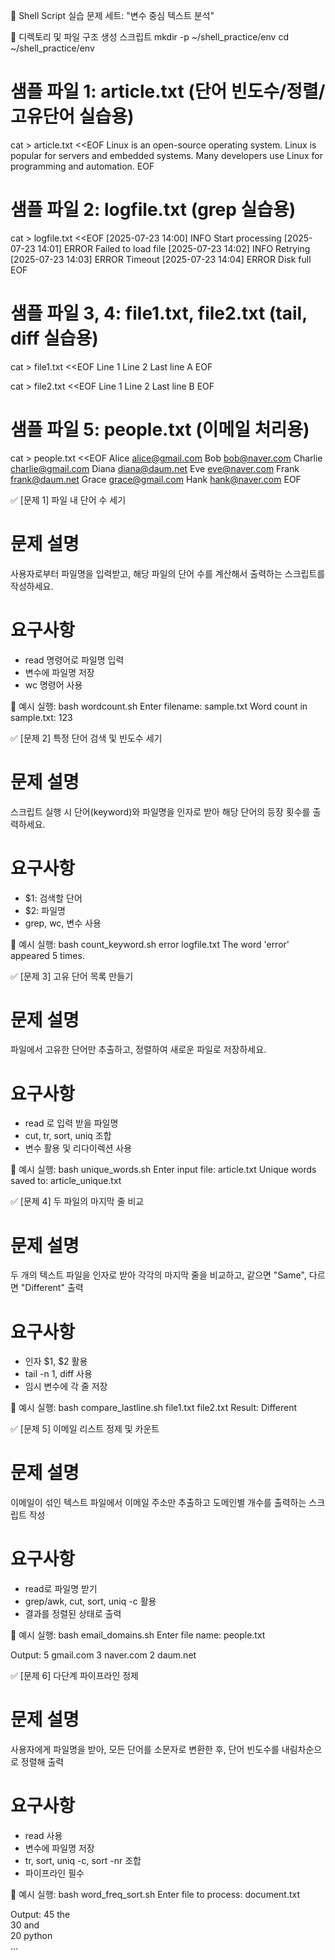 🧪 Shell Script 실습 문제 세트: "변수 중심 텍스트 분석"

📁 디렉토리 및 파일 구조 생성 스크립트
mkdir -p ~/shell_practice/env
cd ~/shell_practice/env

# 샘플 파일 1: article.txt (단어 빈도수/정렬/고유단어 실습용)
cat > article.txt <<EOF
Linux is an open-source operating system.
Linux is popular for servers and embedded systems.
Many developers use Linux for programming and automation.
EOF

# 샘플 파일 2: logfile.txt (grep 실습용)
cat > logfile.txt <<EOF
[2025-07-23 14:00] INFO Start processing
[2025-07-23 14:01] ERROR Failed to load file
[2025-07-23 14:02] INFO Retrying
[2025-07-23 14:03] ERROR Timeout
[2025-07-23 14:04] ERROR Disk full
EOF

# 샘플 파일 3, 4: file1.txt, file2.txt (tail, diff 실습용)
cat > file1.txt <<EOF
Line 1
Line 2
Last line A
EOF

cat > file2.txt <<EOF
Line 1
Line 2
Last line B
EOF

# 샘플 파일 5: people.txt (이메일 처리용)
cat > people.txt <<EOF
Alice <alice@gmail.com>
Bob <bob@naver.com>
Charlie <charlie@gmail.com>
Diana <diana@daum.net>
Eve <eve@naver.com>
Frank <frank@daum.net>
Grace <grace@gmail.com>
Hank <hank@naver.com>
EOF


✅ [문제 1] 파일 내 단어 수 세기
# 문제 설명
사용자로부터 파일명을 입력받고, 해당 파일의 단어 수를 계산해서 출력하는 스크립트를 작성하세요.

# 요구사항
- read 명령어로 파일명 입력
- 변수에 파일명 저장
- wc 명령어 사용

🔧 예시 실행:
bash wordcount.sh
Enter filename: sample.txt
Word count in sample.txt: 123


✅ [문제 2] 특정 단어 검색 및 빈도수 세기
# 문제 설명
스크립트 실행 시 단어(keyword)와 파일명을 인자로 받아 해당 단어의 등장 횟수를 출력하세요.

# 요구사항
- $1: 검색할 단어
- $2: 파일명
- grep, wc, 변수 사용

🔧 예시 실행:
bash count_keyword.sh error logfile.txt
The word 'error' appeared 5 times.


✅ [문제 3] 고유 단어 목록 만들기
# 문제 설명
파일에서 고유한 단어만 추출하고, 정렬하여 새로운 파일로 저장하세요.

# 요구사항
- read 로 입력 받을 파일명
- cut, tr, sort, uniq 조합
- 변수 활용 및 리다이렉션 사용

🔧 예시 실행:
bash unique_words.sh
Enter input file: article.txt
Unique words saved to: article_unique.txt


✅ [문제 4] 두 파일의 마지막 줄 비교
# 문제 설명
두 개의 텍스트 파일을 인자로 받아 각각의 마지막 줄을 비교하고, 같으면 "Same", 다르면 "Different" 출력

# 요구사항
- 인자 $1, $2 활용
- tail -n 1, diff 사용
- 임시 변수에 각 줄 저장

🔧 예시 실행:
bash compare_lastline.sh file1.txt file2.txt
Result: Different


✅ [문제 5] 이메일 리스트 정제 및 카운트
# 문제 설명
이메일이 섞인 텍스트 파일에서 이메일 주소만 추출하고 도메인별 개수를 출력하는 스크립트 작성

# 요구사항
- read로 파일명 받기
- grep/awk, cut, sort, uniq -c 활용
- 결과를 정렬된 상태로 출력

🔧 예시 실행:
bash email_domains.sh
Enter file name: people.txt

Output:
5 gmail.com
3 naver.com
2 daum.net


✅ [문제 6] 다단계 파이프라인 정제
# 문제 설명
사용자에게 파일명을 받아, 모든 단어를 소문자로 변환한 후, 단어 빈도수를 내림차순으로 정렬해 출력

# 요구사항
- read 사용
- 변수에 파일명 저장
- tr, sort, uniq -c, sort -nr 조합
- 파이프라인 필수

🔧 예시 실행:
bash word_freq_sort.sh
Enter file to process: document.txt

Output:
45 the  
30 and  
20 python  
...
